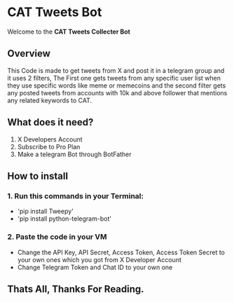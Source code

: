 # CAT Tweets Bot


Welcome to the **CAT Tweets Collecter Bot**


## Overview
This Code is made to get tweets from X and post it in a telegram group and it uses 2 filters, The First one gets tweets from any specific user list when they use specific words like meme or memecoins and the second filter gets any posted tweets from accounts with 10k and above follower that mentions any related keywords to CAT.


## What does it need?
1. X Developers Account
2. Subscribe to Pro Plan
3. Make a telegram Bot through BotFather


## How to install

### 1. Run this commands in your Terminal:
- 'pip install Tweepy'
- 'pip install python-telegram-bot'

### 2. Paste the code in your VM 
- Change the API Key, API Secret, Access Token, Access Token Secret to your own ones which you got from X Developer Account
- Change Telegram Token and Chat ID to your own one


## **Thats All, Thanks For Reading.**
